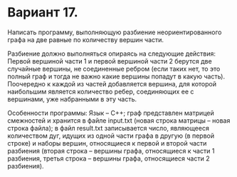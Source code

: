 # Вариант 17.

Написать программу, выполняющую разбиение неориентированного графа на две равные по количеству вершин части.

Разбиение должно выполняться опираясь на следующие действия:
  Первой вершиной части 1 и первой вершиной части 2 берутся две случайные вершины, не соединенные ребром
    (если таких нет, то это полный граф и тогда не важно какие вершины попадут в какую часть).
  Поочередно к каждой из частей добавляется вершина, для которой наибольшим является количество ребер,
  соединяющих ее с вершинами, уже набранными в эту часть.
  
Особенности программы: 
  Язык – C++;
  граф представлен матрицей смежностей и хранится в файле input.txt (новая строка матрицы – новая строка файла);
  в файл result.txt записывается число, являющееся количеством дуг, идущих из одной части графа в другую (в первой строке)
    и наборы вершин, относящиеся к первой и второй части разбиения (вторая строка – вершины графа, относящиеся к части 1 разбиения,
    третья строка – вершины графа, относящиеся части 2 разбиения).
